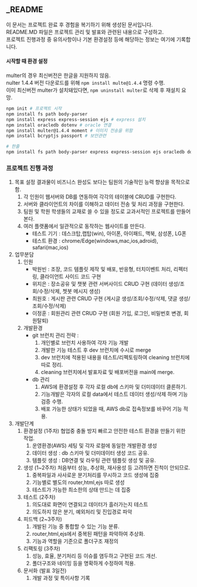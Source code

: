 ## _README
이 문서는 프로젝트 완료 후 경험을 복기하기 위해 생성된 문서입니다.  
README.MD 파일은 프로젝트 관리 및 발표와 관련된 내용으로 구성하고.  
프로젝트 진행과정 중 유의사항이나 기본 환경설정 등에 해당하는 정보는 여기에 기록합니다.  


#### 시작할 때 환경 설정
multer의 경우 최신버전은 한글을 지원하지 않음.   
nulter 1.4.4 버전 다운로드를 위해 ```npm install multe@1.4.4``` 명령 수행.   
이미 최신버전 multer가 설치돼있다면, ```npm uninstall multer```로 삭제 후 재설치 요망.
```bash
npm init # 프로젝트 시작
npm install fs path body-parser
npm install express express-session ejs # express 설치
npm install oracledb dotenv # oracle 연결
npm install multer@1.4.4 moment # 이미지 전송을 위함
npm install bcryptjs passport # 보안관련

# 한줄
npm install fs path body-parser express express-session ejs oracledb dotenv  multer@1.4.4 moment bcryptjs passport
```


### 프로젝트 진행 과정
1. 목표 설정
    결과물이 비즈니스 완성도 보다는 팀원의 기술적인 능력 향상을 목적으로 함. 
   1. 각 인원이 웹서버와 DB를 연동하여 각각의 테이블에 CRUD를 구현한다.
   2. 서버와 클라이언트의 차이를 이해하고 데이터 전송 및 처리 과정을 구현한다.
   3. 팀원 및 학원 학생들의 교재로 쓸 수 있을 정도로 교과서적인 프로젝트를 만들어본다. 
   4. 여러 플랫폼에서 일관적으로 동작하는 웹사이트를 만든다.
      * 테스트 기기 : 데스크탑,랩탑(win), 아이폰, 아이패드, 맥북, 삼성폰, LG폰
      * 테스트 환경 : chrome/Edge(windows,mac,ios,adroid), safari(mac,ios)
2. 업무분담
   1. 인원
      - 박원빈 : 조장, 코드 템플릿 제작 및 배포, 반응형, 터치이벤트 처리, 리펙터링, 클라이언트 사이드 코드 구현
      - 위지은 : 장소공유 및 챗봇 관련 서버사이드 CRUD 구현 (데이터 생성/조회/수정/삭제, 쳇봇 메시지 생성)
      - 최원호 : 게시판 관련 CRUD 구현 (게시글 생성/조회/수정/삭제, 댓글 생성/조회/수정/삭제) 
      - 이정훈 : 회원관리 관련 CRUD 구현 (회원 가입, 로그인, 비밀번호 변경, 회원탈퇴)
   2. 개발환경 
      - git 브런치 관리 전략 :
        1. 개인별로 브런치 사용하여 각자 기능 개발
        2. 개발한 기능 테스트 후 dev 브런치에 수시로 merge
        3. dev 브런치에 적용된 내용을 테스트/리펙토링하여 cleaning 브런치에 따로 정리.
        4. cleaning 브런치에서 발표자료 및 배포버전을 main에 merge.
      - db 관리
        1. AWS에 환경설정 후 각자 로컬 db에 스키마 및 더미데이터 클론하기.
        2. 기능개발은 각자의 로컬 data에서 테스트 데이터 생성/삭제 하며 기능 검증 수행.
        3. 배포 가능한 상태가 되었을 때, AWS db로 접속정보를 바꾸어 기능 적용.
3. 개발단계
    1. 환경설정 (1주차)
       협업중 충돌 방지 빠르고 안전한 테스트 환경을 만들기 위한 작업.
        1. 운영환경(AWS) 세팅 및 각자 로컬에 동일한 개발환경 생성
        2. 데이터 생성 : db 스키마 및 더미데이터 생성 코드 공유.
        3. 템플릿 생성 : DB연결 및 라우팅 관련 템플릿 생성 및 공유.
    2. 생성 (1~2주차)
       처음부터 성능, 추상화, 재사용성 등 고려하면 진척이 안되므로.
        1. 중복파일과 사사로운 분기처리를 무시하고 코드 생성에 집중
        2. 기능별로 별도의 router,html,ejs 따로 생성
        3. 테스트가 가능한 최소한의 상태 만드는 데 집중
    3. 테스트 (2주차)
        1. 의도대로 화면이 연결되고 데이터가 흘러가는지 테스트
        2. 의도하지 않은 분기, 예외처리 및 진입경로 파악
    4. 피드백 (2~3주차)
        1. 개발된 기능 중 통합할 수 있는 기능 분류.
        2. router,html,ejs에서 중복된 패턴을 파악하여 추상화.
        3. 기능과 역할을 기준으로 폴더구조 재정의
    5. 리팩토링 (3주차)
        1. 성능, 효율, 분기처리 등 이슈를 염두하고 구현된 코드 개선.
        2. 폴더구조와 네이밍 등을 명확하게 수정하여 적용.
    6. 문서화 (발표 3일전)
        1. 개발 과정 및 특이사항 기록
